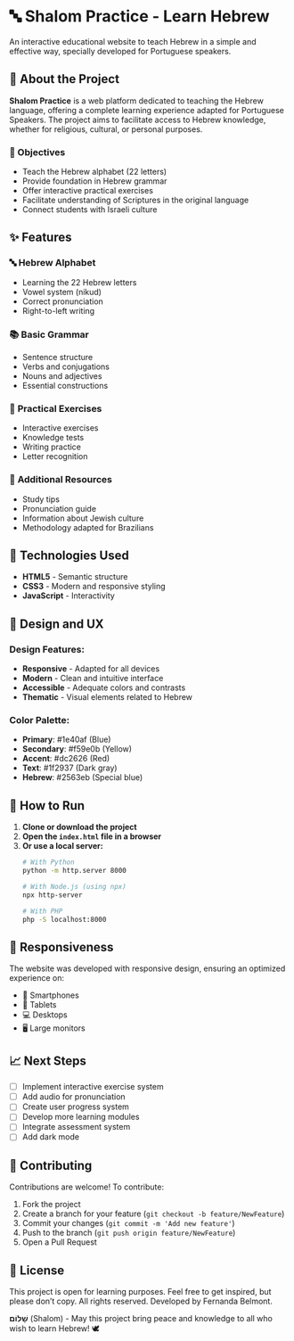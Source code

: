 # 🔤 Shalom Practice - Learn Hebrew

An interactive educational website to teach Hebrew in a simple and effective way, specially developed for Portuguese speakers.

## 📖 About the Project

**Shalom Practice** is a web platform dedicated to teaching the Hebrew language, offering a complete learning experience adapted for Portuguese Speakers. The project aims to facilitate access to Hebrew knowledge, whether for religious, cultural, or personal purposes.

### 🎯 Objectives

- Teach the Hebrew alphabet (22 letters)
- Provide foundation in Hebrew grammar
- Offer interactive practical exercises
- Facilitate understanding of Scriptures in the original language
- Connect students with Israeli culture

## ✨ Features

### 🔤 **Hebrew Alphabet**
- Learning the 22 Hebrew letters
- Vowel system (nikud)
- Correct pronunciation
- Right-to-left writing

### 📚 **Basic Grammar**
- Sentence structure
- Verbs and conjugations
- Nouns and adjectives
- Essential constructions

### 🎯 **Practical Exercises**
- Interactive exercises
- Knowledge tests
- Writing practice
- Letter recognition

### 🌟 **Additional Resources**
- Study tips
- Pronunciation guide
- Information about Jewish culture
- Methodology adapted for Brazilians

## 🚀 Technologies Used

- **HTML5** - Semantic structure
- **CSS3** - Modern and responsive styling
- **JavaScript** - Interactivity

## 🎨 Design and UX

### Design Features:
- **Responsive** - Adapted for all devices
- **Modern** - Clean and intuitive interface
- **Accessible** - Adequate colors and contrasts
- **Thematic** - Visual elements related to Hebrew

### Color Palette:
- **Primary**: #1e40af (Blue)
- **Secondary**: #f59e0b (Yellow)
- **Accent**: #dc2626 (Red)
- **Text**: #1f2937 (Dark gray)
- **Hebrew**: #2563eb (Special blue)

## 🚀 How to Run

1. **Clone or download the project**
2. **Open the `index.html` file in a browser**
3. **Or use a local server:**
   ```bash
   # With Python
   python -m http.server 8000

   # With Node.js (using npx)
   npx http-server

   # With PHP
   php -S localhost:8000
   ```

## 📱 Responsiveness

The website was developed with responsive design, ensuring an optimized experience on:
- 📱 Smartphones
- 📱 Tablets
- 💻 Desktops
- 🖥️ Large monitors


## 📈 Next Steps

- [ ] Implement interactive exercise system
- [ ] Add audio for pronunciation
- [ ] Create user progress system
- [ ] Develop more learning modules
- [ ] Integrate assessment system
- [ ] Add dark mode

## 🤝 Contributing

Contributions are welcome! To contribute:

1. Fork the project
2. Create a branch for your feature (`git checkout -b feature/NewFeature`)
3. Commit your changes (`git commit -m 'Add new feature'`)
4. Push to the branch (`git push origin feature/NewFeature`)
5. Open a Pull Request

## 📝 License

This project is open for learning purposes. Feel free to get inspired, but please don’t copy. All rights reserved. Developed by Fernanda Belmont.


**שָׁלוֹם** (Shalom) - May this project bring peace and knowledge to all who wish to learn Hebrew! 🕊️
